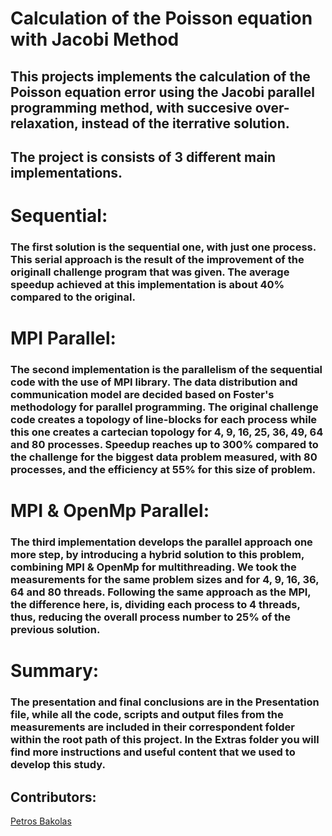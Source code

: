 # Calculation of the Poisson equation with Jacobi Method

## This projects implements the calculation of the Poisson equation error using the Jacobi parallel programming method, with succesive over-relaxation, instead of the iterrative solution.

## The project is consists of 3 different main implementations.

# Sequential:

### The first solution is the sequential one, with just one process. This serial approach is the result of the improvement of the originall challenge program that was given. The average speedup achieved at this implementation is about 40% compared to the original.

# MPI Parallel:

### The second implementation is the parallelism of the sequential code with the use of MPI library. The data distribution and communication model are decided based on Foster's methodology for parallel programming. The original challenge code creates a topology of line-blocks for each process while this one creates a cartecian topology for 4, 9, 16, 25, 36, 49, 64 and 80 processes. Speedup reaches up to 300% compared to the challenge for the biggest data problem measured, with 80 processes, and the efficiency at 55% for this size of problem.

# MPI & OpenMp Parallel:

### The third implementation develops the parallel approach one more step, by introducing a hybrid solution to this problem, combining MPI & OpenMp for multithreading. We took the measurements for the same problem sizes and for 4, 9, 16, 36, 64 and 80 threads. Following the same approach as the MPI, the difference here, is, dividing each process to 4 threads, thus, reducing the overall process number to 25% of the previous solution.

# Summary:

### The presentation and final conclusions are in the Presentation file, while all the code, scripts and output files from the measurements are included in their correspondent folder within the root path of this project. In the Extras folder you will find more instructions and useful content that we used to develop this study.

## Contributors:
[Petros Bakolas](https://github.com/petbak98/)
